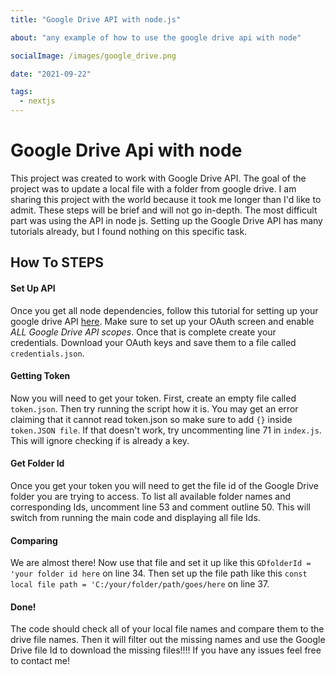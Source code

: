 ```yaml
---
title: "Google Drive API with node.js"

about: "any example of how to use the google drive api with node"

socialImage: /images/google_drive.png

date: "2021-09-22"

tags:
  - nextjs
---
```


# Google Drive Api with node

This project was created to work with Google Drive API. The goal of the project was to update a local file with a folder from google drive. I am sharing this project with the world because it took me longer than I'd like to admit. These steps will be brief and will not go in-depth. The most difficult part was using the API in node js. Setting up the Google Drive API has many tutorials already, but I found nothing on this specific task.

## How To STEPS

#### Set Up API

Once you get all node dependencies, follow this tutorial for setting up your google drive API [here](https://developers.google.com/drive/api/v3/enable-drive-api). Make sure to set up your OAuth screen and enable _ALL Google Drive API scopes_. Once that is complete create your credentials. Download your OAuth keys and save them to a file called `credentials.json`.

#### Getting Token

Now you will need to get your token. First, create an empty file called `token.json`. Then try running the script how it is. You may get an error claiming that it cannot read token.json so make sure to add `{}` inside `token.JSON file`. If that doesn't work, try uncommenting line 71 in `index.js`. This will ignore checking if is already a key.

#### Get Folder Id

Once you get your token you will need to get the file id of the Google Drive folder you are trying to access. To list all available folder names and corresponding Ids, uncomment line 53 and comment outline 50. This will switch from running the main code and displaying all file Ids.

#### Comparing

We are almost there! Now use that file and set it up like this `GDfolderId = 'your folder id here` on line 34. Then set up the file path like this `const local file path = 'C:/your/folder/path/goes/here` on line 37.

#### Done!

The code should check all of your local file names and compare them to the drive file names. Then it will filter out the missing names and use the Google Drive file Id to download the missing files!!!! If you have any issues feel free to contact me!
